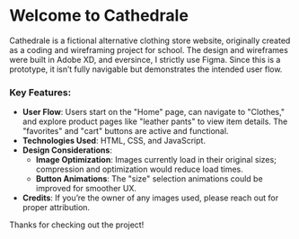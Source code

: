 # Welcome to Cathedrale 
Cathedrale is a fictional alternative clothing store website, originally created as a coding and wireframing project for school. The design and wireframes were built in Adobe XD, and eversince, I strictly use Figma. Since this is a prototype, it isn’t fully navigable but demonstrates the intended user flow.

### Key Features:
- **User Flow**: Users start on the "Home" page, can navigate to "Clothes," and explore product pages like "leather pants" to view item details. The "favorites" and "cart" buttons are active and functional.
- **Technologies Used**: HTML, CSS, and JavaScript.
- **Design Considerations**:
  - **Image Optimization**: Images currently load in their original sizes; compression and optimization would reduce load times.
  - **Button Animations**: The "size" selection animations could be improved for smoother UX.
- **Credits**: If you’re the owner of any images used, please reach out for proper attribution.

Thanks for checking out the project!
